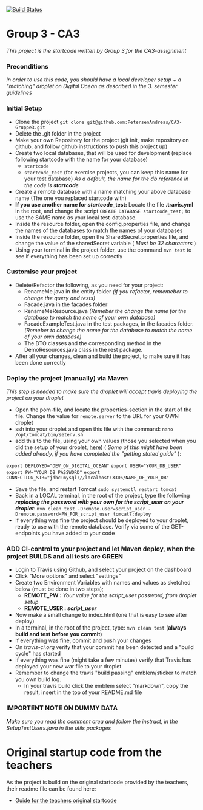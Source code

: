 [![Build Status](https://travis-ci.com/cabak06/Exam2020Back.svg?branch=master)](https://travis-ci.com/cabak06/Exam2020Back)

# Group 3 - CA3
*This project is the startcode written by Group 3 for the CA3-assignment*

### Preconditions
*In order to use this code, you should have a local developer setup + a "matching" droplet on Digital Ocean as described in the 3. semester guidelines* 

### Initial Setup
 - Clone the project `git clone git@github.com:PetersenAndreas/CA3-Gruppe3.git`
 - Delete the .git folder in the project
 - Make your own Repository for the project (git init, make repository on github, and follow github instructions to push this project up)
 - Create two local databases, that will be used for development (replace following startcode with the name for your database)
   - `startcode`
   - `startcode_test` (for exercise projects, you can keep this name for your test database)
   *As a default, the name for the db reference in the code is **startcode***
 - Create a remote database with a name matching your above database name (The one you replaced startcode with)
 - **If you use another name for *startcode*_test:** Locate the file **.travis.yml** in the root, and change the script `CREATE DATABASE startcode_test;` to use the SAME name as your local test-database.
 - Inside the resource folder, open the config.properties file, and change the names of the databases to match the names of your databases
 - Inside the resource folder, open the SharedSecret.properties file, and change the value of the sharedSecret variable ( *Must be 32 characters* )
 - Using your terminal in the project folder, use the command `mvn test` to see if everything has been set up correctly
 
 ### Customise your project
 - Delete/Refactor the following, as you need for your project:
   - RenameMe.java in the entity folder *(if you refactor, rememeber to change the query and tests)*
   - Facade.java in the facades folder
   - RenameMeResource.java *(Remeber the change the name for the database to match the name of your own database)*
   - FacadeExampleTest.java in the test packages, in the facades folder. *(Remeber to change the name for the database to match the name of your own database)*
   - The DTO classes and the corresponding method in the DemoResources.java class in the rest package.
 - After all your changes, clean and build the project, to make sure it has been done correctly

### Deploy the project (manually) via Maven
*This step is needed to make sure the droplet will accept travis deploying the project on your droplet*
- Open the pom-file, and locate the properties-section in the start of the file. Change the value for `remote.server` to the URL for your OWN droplet
- ssh into your droplet and open this file with the command: `nano /opt/tomcat/bin/setenv.sh`
- add this to the file, using your own values (those you selected when you did the setup of your droplet,  [here](https://docs.google.com/document/d/1POXowHvFNSTL6C-QOlivkSnL_iF1ogsLGFRTckbBdt8/edit#heading=h.11opjunivufy))
( *Some of this might have been added already, if you have completed the "getting stated guide"* ):

`export DEPLOYED="DEV_ON_DIGITAL_OCEAN"`
`export USER="YOUR_DB_USER"`
`export PW="YOUR_DB_PASSWORD"`
`export CONNECTION_STR="jdbc:mysql://localhost:3306/NAME_OF_YOUR_DB"`

- Save the file, and restart Tomcat `sudo systemctl restart tomcat`
- Back in a LOCAL terminal, in the root of the project, type the following ***replacing the password with your own for the script_user on your droplet***:
  `mvn clean test -Dremote.user=script_user -Dremote.password=PW_FOR_script_user tomcat7:deploy`
- If everything was fine the project should be deployed to your droplet, ready to use with the remote database. Verify via some of the GET-endpoints you have added to your code

### ADD CI-control to your project and let Maven deploy, when the project BUILDS and all tests are GREEN
- Login to Travis using Github, and select your project on the dashboard
- Click "More options" and select "settings"
- Create two Environment Variables with names and values as sketched below (must be done in two steps);
   - **REMOTE_PW :** *Your value for the script_user password, from droplet setup*
   - **REMOTE_USER : *script_user***
 - Now make a small change to index.html (one that is easy to see after deploy)
 - In a terminal, in the root of the project, type: `mvn clean test` (**always build and test before you commit**)
 - If everything was fine, commit and push your changes
 - On *travis-ci.org* verify that your commit has been detected and a "build cycle" has started
 - If everything was fine (might take a few minutes) verify that Travis has deployed your new war file to your droplet
 - Remember to change the travis "build passing" emblem/sticker to match you own build log.
   - In your travis build click the emblem select "markdown", copy the result, insert in the top of your README.md file

### IMPORTENT NOTE ON DUMMY DATA
 *Make sure you read the comment area and follow the instruct, in the SetupTestUsers.java in the utils packages*

# Original startup code from the teachers

As the project is build on the original startcode provided by the teachers, their readme file can be found here: 
 - [Guide for the teachers original startcode](README_teacher_startcode_guide.md)

